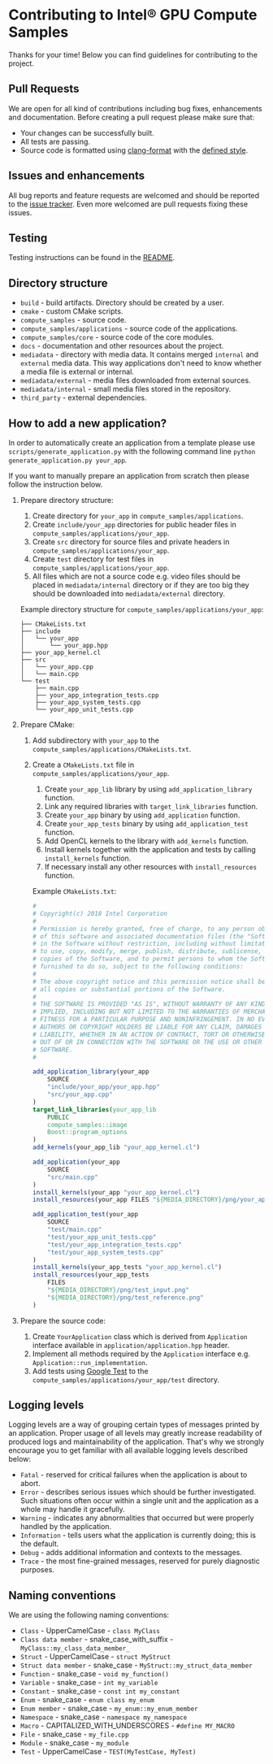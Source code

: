 # Contributing to Intel® GPU Compute Samples
Thanks for your time! Below you can find guidelines for contributing to the project.

## Pull Requests
We are open for all kind of contributions including bug fixes, enhancements and documentation. Before creating a pull request please make sure that:
* Your changes can be successfully built.
* All tests are passing.
* Source code is formatted using [clang-format](https://clang.llvm.org/docs/ClangFormat.html) with the [defined style](.clang-format).

## Issues and enhancements
All bug reports and feature requests are welcomed and should be reported to the [issue tracker](https://github.com/intel/compute-samples/issues). Even more welcomed are pull requests fixing these issues.

## Testing
Testing instructions can be found in the [README](README.md).

## Directory structure
* `build` - build artifacts. Directory should be created by a user.
* `cmake` - custom CMake scripts.
* `compute_samples` - source code.
* `compute_samples/applications` - source code of the applications.
* `compute_samples/core` - source code of the core modules.
* `docs` - documentation and other resources about the project.
* `mediadata` - directory with media data. It contains merged `internal` and `external` media data. This way applications don't need to know whether a media file is external or internal.
* `mediadata/external` - media files downloaded from external sources.
* `mediadata/internal` - small media files stored in the repository.
* `third_party` - external dependencies.

## How to add a new application?
In order to automatically create an application from a template please use `scripts/generate_application.py` with the following command line `python generate_application.py your_app`.

If you want to manually prepare an application from scratch then please follow the instruction below.

1. Prepare directory structure:
    1. Create directory for `your_app` in `compute_samples/applications`.
    1. Create `include/your_app` directories for public header files in `compute_samples/applications/your_app`.
    1. Create `src` directory for source files and private headers in `compute_samples/applications/your_app`.
    1. Create `test` directory for test files in `compute_samples/applications/your_app`.
    1. All files which are not a source code e.g. video files should be placed in `mediadata/internal` directory or if they are too big they should be downloaded into `mediadata/external` directory.

    Example directory structure for `compute_samples/applications/your_app`:
    ```
    ├── CMakeLists.txt
    ├── include
    │   └── your_app
    │       └── your_app.hpp
    ├── your_app_kernel.cl
    ├── src
    │   └── your_app.cpp
    │   └── main.cpp
    └── test
        ├── main.cpp
        ├── your_app_integration_tests.cpp
        ├── your_app_system_tests.cpp
        └── your_app_unit_tests.cpp
    ```
1. Prepare CMake:
    1. Add subdirectory with `your_app` to the `compute_samples/applications/CMakeLists.txt`.
    1. Create a `CMakeLists.txt` file in `compute_samples/applications/your_app`.
        1. Create `your_app_lib` library by using `add_application_library` function.
        1. Link any required libraries with `target_link_libraries` function.
        1. Create `your_app` binary by using `add_application` function.
        1. Create `your_app_tests` binary by using `add_application_test` function.
        1. Add OpenCL kernels to the library with `add_kernels` function.
        1. Install kernels together with the application and tests by calling `install_kernels` function.
        1. If necessary install any other resources with `install_resources` function.

        Example `CMakeLists.txt`:
        ```CMake
        #
        # Copyright(c) 2018 Intel Corporation
        #
        # Permission is hereby granted, free of charge, to any person obtaining a copy
        # of this software and associated documentation files (the "Software"), to deal
        # in the Software without restriction, including without limitation the rights
        # to use, copy, modify, merge, publish, distribute, sublicense, and/or sell
        # copies of the Software, and to permit persons to whom the Software is
        # furnished to do so, subject to the following conditions:
        #
        # The above copyright notice and this permission notice shall be included in
        # all copies or substantial portions of the Software.
        #
        # THE SOFTWARE IS PROVIDED "AS IS", WITHOUT WARRANTY OF ANY KIND, EXPRESS OR
        # IMPLIED, INCLUDING BUT NOT LIMITED TO THE WARRANTIES OF MERCHANTABILITY,
        # FITNESS FOR A PARTICULAR PURPOSE AND NONINFRINGEMENT. IN NO EVENT SHALL THE
        # AUTHORS OR COPYRIGHT HOLDERS BE LIABLE FOR ANY CLAIM, DAMAGES OR OTHER
        # LIABILITY, WHETHER IN AN ACTION OF CONTRACT, TORT OR OTHERWISE, ARISING FROM,
        # OUT OF OR IN CONNECTION WITH THE SOFTWARE OR THE USE OR OTHER DEALINGS IN THE
        # SOFTWARE.
        #

        add_application_library(your_app
            SOURCE
            "include/your_app/your_app.hpp"
            "src/your_app.cpp"
        )
        target_link_libraries(your_app_lib
            PUBLIC
            compute_samples::image
            Boost::program_options
        )
        add_kernels(your_app_lib "your_app_kernel.cl")

        add_application(your_app
            SOURCE
            "src/main.cpp"
        )
        install_kernels(your_app "your_app_kernel.cl")
        install_resources(your_app FILES "${MEDIA_DIRECTORY}/png/your_app_media.png")

        add_application_test(your_app
            SOURCE
            "test/main.cpp"
            "test/your_app_unit_tests.cpp"
            "test/your_app_integration_tests.cpp"
            "test/your_app_system_tests.cpp"
        )
        install_kernels(your_app_tests "your_app_kernel.cl")
        install_resources(your_app_tests
            FILES
            "${MEDIA_DIRECTORY}/png/test_input.png"
            "${MEDIA_DIRECTORY}/png/test_reference.png"
        )
        ```
1. Prepare the source code:
    1. Create `YourApplication` class which is derived from `Application` interface available in `application/application.hpp` header.
    1. Implement all methods required by the `Application` interface e.g. `Application::run_implementation`.
    1. Add tests using [Google Test](https://github.com/google/googletest) to the `compute_samples/applications/your_app/test` directory.

## Logging levels
Logging levels are a way of grouping certain types of messages printed by an application. Proper usage of all levels may greatly increase readability of produced logs and maintainability of the application.
That's why we strongly encourage you to get familiar with all available logging levels described below:
* `Fatal` - reserved for critical failures when the application is about to abort.
* `Error` - describes serious issues which should be further investigated. Such situations often occur within a single unit and the application as a whole may handle it gracefully.
* `Warning` - indicates any abnormalities that occurred but were properly handled by the application.
* `Information` - tells users what the application is currently doing; this is the default.
* `Debug` - adds additional information and contexts to the messages.
* `Trace` - the most fine-grained messages, reserved for purely diagnostic purposes.

## Naming conventions
We are using the following naming conventions:
* `Class` - UpperCamelCase - `class MyClass`
* `Class data member` - snake_case_with_suffix - `MyClass::my_class_data_member_`
* `Struct` - UpperCamelCase - `struct MyStruct`
* `Struct data member` - snake_case - `MyStruct::my_struct_data_member`
* `Function` - snake_case - `void my_function()`
* `Variable` - snake_case - `int my_variable`
* `Constant` - snake_case - `const int my_constant`
* `Enum` - snake_case - `enum class my_enum`
* `Enum member` - snake_case - `my_enum::my_enum_member`
* `Namespace` - snake_case - `namespace my_namespace`
* `Macro` - CAPITALIZED_WITH_UNDERSCORES - `#define MY_MACRO`
* `File` - snake_case - `my_file.cpp`
* `Module` - snake_case - `my_module`
* `Test` - UpperCamelCase - `TEST(MyTestCase, MyTest)`
